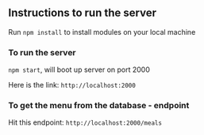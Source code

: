 ## Instructions to run the server

Run `npm install` to install modules on your local machine

### To run the server
 `npm start`, will boot up server on port 2000

 Here is the link: `http://localhost:2000`

 ### To get the menu from the database - endpoint

 Hit this endpoint: `http://localhost:2000/meals`

 


